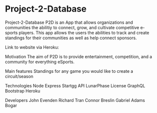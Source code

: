 # Project-2-Database

Project-2-Database
P2D is an App that allows organizations and communities the abilitiy to connect, grow, and cultivate competitive e-sports players. This app allows the users the abilities to track and create standings for their communities as well as help connect sponsors.   

Link to website via Heroku: 

Motivation
The aim of P2D is to provide entertainment, competition, and a community for everything eSports. 

Main features
Standings for any game you would like to create a circuit/season 

Technologies
Node
Express
Startgg API
LunarPhase License 
GraphQL
Bootstrap
Heroku

Developers
John Evenden
Richard Tran
Connor Breslin
Gabriel Adams Bogar
